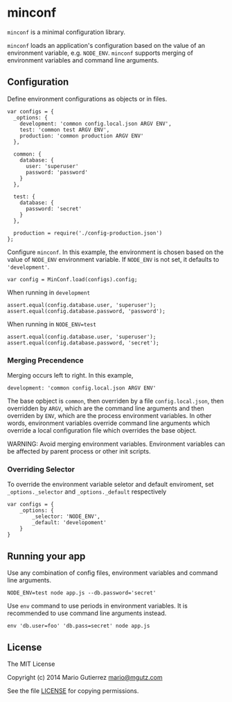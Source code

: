 # minconf

`minconf` is a minimal configuration library.

`minconf` loads an application's configuration based on the value of an
environment variable, e.g. `NODE_ENV`. `minconf` supports merging of
environment variables and command line arguments.


## Configuration

Define environment configurations as objects or in files.

    var configs = {
      _options: {
        development: 'common config.local.json ARGV ENV',
        test: 'common test ARGV ENV',
        production: 'common production ARGV ENV'
      },

      common: {
        database: {
          user: 'superuser'
          password: 'password'
        }
      },

      test: {
        database: {
          password: 'secret'
        }
      },

      production = require('./config-production.json')
    };

Configure `minconf`. In this example, the environment is chosen based on the
value of `NODE_ENV` environment variable. If `NODE_ENV` is not set, it defaults to `'development'`.

    var config = MinConf.load(configs).config;

When running in `development`

    assert.equal(config.database.user, 'superuser');
    assert.equal(config.database.password, 'password');

When running in `NODE_ENV=test`

    assert.equal(config.database.user, 'superuser');
    assert.equal(config.database.password, 'secret');

### Merging Precendence

Merging occurs left to right. In this example,

    development: 'common config.local.json ARGV ENV'

The base opbject is `common`, then overriden by a file `config.local.json`, then overridden by `ARGV`,
which are the command line arguments and then overriden by `ENV`, which are the process environment
variables. In other words, environment variables override command line arguments which override a
local configuration file which overrides the base object.

WARNING: Avoid merging environment variables. Environment variables can be affected
by parent process or other init scripts.


### Overriding Selector

To override the environment variable seletor and default enviroment, set
`_options._selector` and `_options._default` respectively

    var configs = {
        _options: {
            _selector: 'NODE_ENV',
            _default: 'developoment'
        }
    }


## Running your app

Use any combination of config files, environment variables and command line
arguments.

    NODE_ENV=test node app.js --db.password='secret'

Use `env` command to use periods in environment variables. It is recommended
to use command line arguments instead.

    env 'db.user=foo' 'db.pass=secret' node app.js


## License

The MIT License

Copyright (c) 2014 Mario Gutierrez <mario@mgutz.com>

See the file [LICENSE](LICENSE) for copying permissions.
